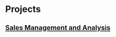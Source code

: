 # Projects
## [Sales Management and Analysis](https://github.com/KLemboye/Projects/blob/5c8c576c22e67dfecaf215aa241877e160fb67e4/Sales%20Management%20and%20Analysis.md)
